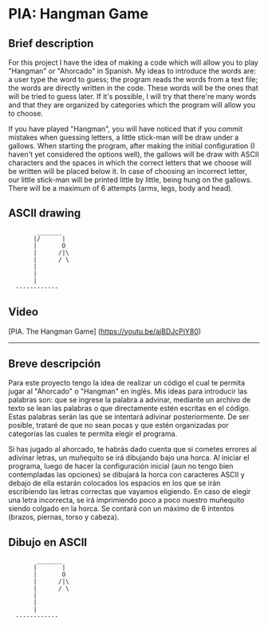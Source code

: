 # PIA: Hangman Game 

## Brief description

For this project I have the idea of making a code which will allow you to play "Hangman" or "Ahorcado" in Spanish. My ideas to introduce the words are: a user type the word to guess; the program reads the words from a text file; the words are directly written in the code. 
These words will be the ones that will be tried to guess later. If it's possible, I will try that there're many words and that they are organized by categories which the program will allow you to choose.

If you have played "Hangman", you will have noticed that if you commit mistakes when guessing letters, a little stick-man will be draw under a gallows. When starting the program, after making the initial configuration (I haven't yet considered the options well), the gallows will be draw with ASCII characters and the spaces in which the correct letters that we choose will be written will be placed below it. In case of choosing an incorrect letter, our little stick-man will be printed little by little, being hung on the gallows. There will be a maximum of 6 attempts (arms, legs, body and head).


## ASCII drawing

```
        _______                                                                                                                  
       |/      |                                                                                                                 
       |       O                                                                                                                  
       |      /|\                                                                                                                  
       |      / \                                                                                                                 
       |                                                                                                                         
       |
       |                                                                                                                         
  ------------  
```
## Video
[PIA. The Hangman Game] (https://youtu.be/ajBDJcPiY80)

----------------------------------------------------------------------------------------------------------


## Breve descripción

Para este proyecto tengo la idea de realizar un código el cual te permita jugar al "Ahorcado" o "Hangman" en inglés. Mis ideas para introducir las palabras son: que se ingrese la palabra a advinar, mediante un archivo de texto se lean las palabras o que directamente estén escritas en el código. Estas palabras serán las que se intentará adivinar posteriormente. De ser posible, trataré de que no sean pocas y que estén organizadas por categorías las cuales te permita elegir el programa.


Si has jugado al ahorcado, te habrás dado cuenta que si cometes errores al adivinar letras, un muñequito se irá dibujando bajo una horca. Al iniciar el programa, luego de hacer la configuración inicial (aun no tengo bien contempladas las opciones) se dibujará la horca con caracteres ASCII y debajo de ella estarán colocados los espacios en los que se irán escribiendo las letras correctas que vayamos eligiendo. En caso de elegir una letra incorrecta, se irá imprimiendo poco a poco nuestro muñequito siendo colgado en la horca. Se contará con un máximo de 6 intentos (brazos, piernas, torso y cabeza).

## Dibujo en ASCII

```
        _______                                                                                                                  
       |       |                                                                                                                 
       |       O                                                                                                                  
       |      /|\                                                                                                                  
       |      / \                                                                                                                 
       |                                                                                                                         
       |
       |                                                                                                                         
  ------------  
```
